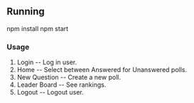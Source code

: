 ## Running
npm install
npm start

### Usage
1) Login -- Log in user.
2) Home -- Select between Answered for Unanswered polls.
3) New Question -- Create a new poll.
4) Leader Board -- See rankings.
5) Logout -- Logout user.